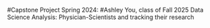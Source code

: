 #Capstone Project Spring 2024:
#Ashley You, class of Fall 2025
Data Science Analysis: Physician-Scientists and tracking their research
